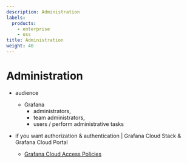 ```yaml
---
description: Administration
labels:
  products:
    - enterprise
    - oss
title: Administration
weight: 40
---
```


# Administration

* audience
  * Grafana 
    * administrators,
    * team administrators,
    * users / perform administrative tasks

* if you want authorization & authentication | Grafana Cloud Stack & Grafana Cloud Portal
  * [Grafana Cloud Access Policies](/docs/grafana-cloud/authentication-and-permissions/access-policies/)
